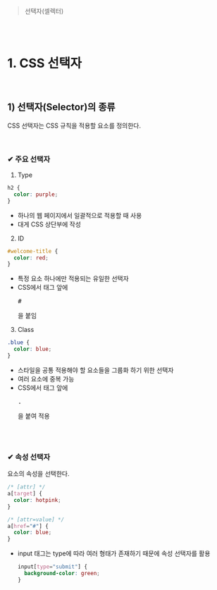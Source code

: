 > 선택자(셀렉터)

<br>
<br>

# 1. CSS 선택자
  
<br>

## 1) 선택자(Selector)의 종류
CSS 선택자는 CSS 규칙을 적용할 요소를 정의한다.

<br>

### ✔ 주요 선택자
1. Type
```css
h2 {
  color: purple;
}
```
- 하나의 웹 페이지에서 일괄적으로 적용할 때 사용
- 대게 CSS 상단부에 작성

2. ID
```css
#welcome-title {
  color: red;
}
```
- 특정 요소 하나에만 적용되는 유일한 선택자
- CSS에서 태그 앞에 <pre>#</pre>을 붙임

3. Class
```css
.blue {
  color: blue;
}
```
- 스타일을 공통 적용해야 할 요소들을 그룹화 하기 위한 선택자
- 여러 요소에 중복 가능
- CSS에서 태그 앞에 <pre>.</pre>을 붙여 적용

<br>
<br>

### ✔ 속성 선택자
요소의 속성을 선택한다.
```css
/* [attr] */
a[target] {
  color: hotpink;
}

/* [attr=value] */
a[href="#"] {
  color: blue;
}
```
- input 태그는 type에 따라 여러 형태가 존재하기 때문에 속성 선택자를 활용
  ```css
  input[type="submit"] {
    background-color: green;
  }
  ```
